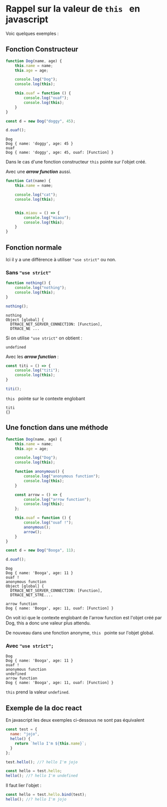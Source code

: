 # Rappel sur la valeur de `this ` en javascript

Voic quelques exemples :

## Fonction Constructeur

```js
function Dog(name, age) {
    this.name = name;
    this.age = age;

    console.log("Dog");
    console.log(this);

    this.ouaf = function () {
        console.log("ouaf");
        console.log(this);
    }
}

const d = new Dog("doggy", 45);

d.ouaf();
```

```
Dog
Dog { name: 'doggy', age: 45 }
ouaf
Dog { name: 'doggy', age: 45, ouaf: [Function] }
```

Dans le cas d'une fonction constructeur `this`  pointe sur l'objet créé.

Avec une ***arrow function*** aussi.

```js
function Cat(name) {
    this.name = name;

    console.log("cat");
    console.log(this);


    this.miaou = () => {
        console.log("miaou");
        console.log(this);
    }
}
```

## Fonction normale

Ici il y a une différence à utiliser `"use strict"` ou non.

### Sans `"use strict"`

```js
function nothing() {
    console.log("nothing");
    console.log(this);
}

nothing();
```

```
nothing
Object [global] {
  DTRACE_NET_SERVER_CONNECTION: [Function],
  DTRACE_NE ...
```

Si on utilise `"use strict"` on obtient :

```
undefined
```





Avec les ***arrow function*** :

```js
const titi = () => {
    console.log("titi");
    console.log(this);
}

titi();
```

`this ` pointe sur le contexte englobant

```
titi
{}
```

## Une fonction dans une méthode

```js
function Dog(name, age) {
    this.name = name;
    this.age = age;

    console.log("Dog");
    console.log(this);

    function anonymous() {
        console.log("anonymous function");
        console.log(this);
    }

    const arrow = () => {
        console.log("arrow function");
        console.log(this);
    };

    this.ouaf = function () {
        console.log("ouaf !");
        anonymous();
        arrow();
    }
}

const d = new Dog("Booga", 11);

d.ouaf();
```

```
Dog
Dog { name: 'Booga', age: 11 }
ouaf !
anonymous function
Object [global] {
  DTRACE_NET_SERVER_CONNECTION: [Function],
  DTRACE_NET_STRE....
  
arrow function
Dog { name: 'Booga', age: 11, ouaf: [Function] }
```

On voit ici que le contexte englobant de l'arrow function est l'objet créé par Dog, this a donc une valeur plus attendu.

De nouveau dans une fonction anonyme, `this ` pointe sur l'objet global.

### Avec `"use strict";`

```
Dog
Dog { name: 'Booga', age: 11 }
ouaf !
anonymous function
undefined
arrow function
Dog { name: 'Booga', age: 11, ouaf: [Function] }
```

`this` prend la valeur `undefined`.

## Exemple de la doc react

En javascript les deux exemples ci-dessous ne sont pas équivalent

```js
const test = {
  name: "jojo",
  hello() {
    return `hello I'm ${this.name}`;
  }
};

test.hello(); //? hello I'm jojo
```

```js
const hello = test.hello;
hello(); //? hello I'm undefined 
```

Il faut lier l'objet :

```js
const hello = test.hello.bind(test);
hello(); //? hello I'm jojo
```

